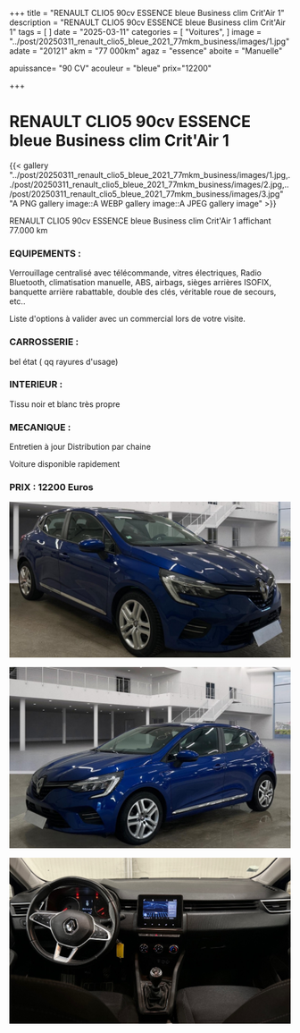 +++
title = "RENAULT CLIO5 90cv ESSENCE bleue Business clim Crit'Air 1"
description = "RENAULT CLIO5 90cv ESSENCE bleue Business clim Crit'Air 1"
tags = [
]
date = "2025-03-11"
categories = [
    "Voitures",
]
image = "../post/20250311_renault_clio5_bleue_2021_77mkm_business/images/1.jpg"
adate = "20121"
akm = "77 000km"
agaz = "essence"
aboite = "Manuelle"

apuissance= "90 CV"
acouleur = "bleue"
prix="12200"

+++

# RENAULT CLIO5 90cv ESSENCE bleue Business clim Crit'Air 1

{{< gallery "../post/20250311_renault_clio5_bleue_2021_77mkm_business/images/1.jpg,../post/20250311_renault_clio5_bleue_2021_77mkm_business/images/2.jpg,../post/20250311_renault_clio5_bleue_2021_77mkm_business/images/3.jpg" "A PNG gallery image::A WEBP gallery image::A JPEG gallery image" >}}


RENAULT CLIO5 90cv ESSENCE bleue Business clim Crit'Air 1 affichant 77.000 km


### EQUIPEMENTS :
Verrouillage centralisé avec télécommande, vitres électriques, Radio Bluetooth, climatisation manuelle, ABS, airbags, sièges arrières ISOFIX, banquette arrière rabattable, double des clés, véritable roue de secours, etc..


Liste d'options à valider avec un commercial lors de votre visite.


### CARROSSERIE :
 bel état  ( qq rayures d'usage)


### INTERIEUR :
Tissu noir et blanc très propre

### MECANIQUE :
Entretien à jour
Distribution par chaine


Voiture disponible rapidement


### PRIX : 12200 Euros


<!-- more -->


![](images/1.jpg)

![](images/2.jpg)

![](images/3.jpg)

